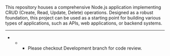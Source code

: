 This repository houses a comprehensive Node.js application implementing CRUD (Create, Read, Update, Delete) operations. Designed as a robust foundation, this project can be used as a starting point for building various types of applications, such as APIs, web applications, or backend systems.

- - - 

- - - Please checkout Development branch for code review.

